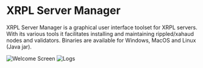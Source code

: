 # XRPL Server Manager
XRPL Server Manager is a graphical user interface toolset for XRPL servers. With its various tools it facilitates installing and maintaining rippled/xahaud nodes and validators. Binaries are available for Windows, MacOS and Linux (Java jar).

![Welcome Screen](https://www.radynamics.com/xrplservermgr/github_welcome.png)
![Logs](https://www.radynamics.com/xrplservermgr/github_logs.png)
